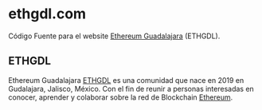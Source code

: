 # ethgdl.com

Código Fuente para el website [Ethereum Guadalajara](http://ethgdl.com/) (ETHGDL).

## ETHGDL

Ethereum Guadalajara [ETHGDL](http://ethgdl.com) es una comunidad
que nace en 2019 en Gudalajara, Jalisco, México.
Con el fin de reunir a personas interesadas en conocer,
aprender y colaborar sobre la red de Blockchain [Ethereum](https://ethereum.org/).